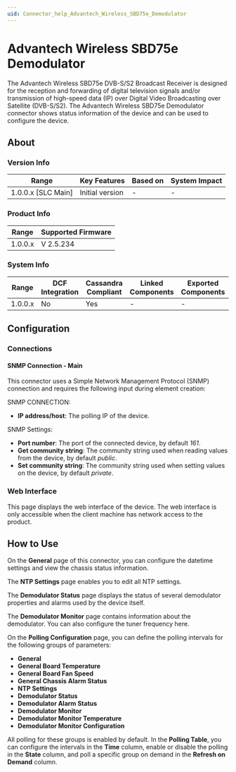 ```yaml
---
uid: Connector_help_Advantech_Wireless_SBD75e_Demodulator
---
```


# Advantech Wireless SBD75e Demodulator

The Advantech Wireless SBD75e DVB-S/S2 Broadcast Receiver is designed for the reception and forwarding of digital television signals and/or transmission of high-speed data (IP) over Digital Video Broadcasting over Satellite (DVB-S/S2). The Advantech Wireless SBD75e Demodulator connector shows status information of the device and can be used to configure the device.

## About

### Version Info

| Range                | Key Features     | Based on     | System Impact     |
|----------------------|------------------|--------------|-------------------|
| 1.0.0.x [SLC Main]   | Initial version  | -            | -                 |

### Product Info

| Range     | Supported Firmware     |
|-----------|------------------------|
| 1.0.0.x   | V 2.5.234              |

### System Info

| Range     | DCF Integration     | Cassandra Compliant     | Linked Components     | Exported Components     |
|-----------|---------------------|-------------------------|-----------------------|-------------------------|
| 1.0.0.x   | No                  | Yes                     | -                     | -                       |

## Configuration

### Connections

#### SNMP Connection - Main

This connector uses a Simple Network Management Protocol (SNMP) connection and requires the following input during element creation:

SNMP CONNECTION:

- **IP address/host**: The polling IP of the device.

SNMP Settings:

- **Port number**: The port of the connected device, by default *161*.
- **Get community string**: The community string used when reading values from the device, by default *public*.
- **Set community string**: The community string used when setting values on the device, by default *private*.

### Web Interface

This page displays the web interface of the device. The web interface is only accessible when the client machine has network access to the product.

## How to Use

On the **General** page of this connector, you can configure the datetime settings and view the chassis status information.

The **NTP Settings** page enables you to edit all NTP settings.

The **Demodulator Status** page displays the status of several demodulator properties and alarms used by the device itself.

The **Demodulator Monitor** page contains information about the demodulator. You can also configure the tuner frequency here.

On the **Polling Configuration** page, you can define the polling intervals for the following groups of parameters:

- **General**
- **General Board Temperature**
- **General Board Fan Speed**
- **General Chassis Alarm Status**
- **NTP Settings**
- **Demodulator Status**
- **Demodulator Alarm Status**
- **Demodulator Monitor**
- **Demodulator Monitor Temperature**
- **Demodulator Monitor Configuration**

All polling for these groups is enabled by default. In the **Polling Table**, you can configure the intervals in the **Time** column, enable or disable the polling in the **State** column, and poll a specific group on demand in the **Refresh on Demand** column.
